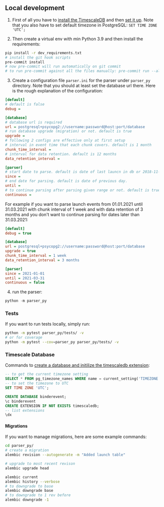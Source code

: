 ## Local development

1. First of all you have to [install the TimescaleDB](https://docs.timescale.com/latest/getting-started/installation) and
then [set it up](https://docs.timescale.com/latest/getting-started/setup).
Note that you also have to set default timezone in PostgreSQL: `SET TIME ZONE 'UTC';`

2. Then create a virtual env with min Python 3.9 and
then install the requirements:

```bash
pip install -r dev_requirements.txt
# install the git hook scripts
pre-commit install
# now pre-commit will run automatically on git commit
# to run pre-commit against all the files manually: pre-commit run --all-files
```

3. Create a configuration file `parser.ini` for the parser under `parser_py` directory.
Note that you should at least set the database url there.
Here is the rough explanation of the configuration:

```ini
[default]
# default is false
debug =

[database]
# database url is required
url = postgresql+psycopg2://username:password@host:port/database
# run database upgrade (migration) or not. default is true
upgrade =
# following 2 configs are effective only at first setup
# interval in event time that each chunk covers. default is 1 month
chunk_time_interval =
# interval for data retention. default is 12 months
data_retention_interval =

[parser]
# start date to parse. default is date of last launcn in db or 2018-11-03
since =
# end date for parsing. default is date of previous day.
until =
# to continue parsing after parsing given range or not. default is true
continuous =
```

For example if you want to parse launch events from 01.01.2021 until 31.03.2021
with chunk interval of 1 week and with data retention of 3 months and
you don't want to continue parsing for dates later than 31.03.2021:

```ini
[default]
debug = true

[database]
url = postgresql+psycopg2://username:password@host:port/database
upgrade = true
chunk_time_interval = 1 week
data_retention_interval = 3 months

[parser]
since = 2021-01-01
until = 2021-03-31
continuous = false
```

4. run the parser:

```python
python -m parser_py
```

### Tests

If you want to run tests locally, simply run:

```bash
python -m pytest parser_py/tests/ -v
# or for coverage
python -m pytest --cov=parser_py parser_py/tests/ -v
```

### Timescale Database

Commands to [create a database and initilize the timescaledb extension](https://docs.timescale.com/latest/getting-started/setup):

```sql
-- to get the current timezone setting
SELECT * FROM pg_timezone_names WHERE name = current_setting('TIMEZONE');
-- to set the timezone to UTC
SET TIME ZONE 'UTC';

CREATE DATABASE binderevent;
\c binderevent
CREATE EXTENSION IF NOT EXISTS timescaledb;
-- list extensions
\dx
```

#### Migrations

If you want to manage migrations, here are some example commands:

```bash
cd parser_py/
# create a migration
alembic revision --autogenerate -m "Added launch table"

# upgrade to most recent revison
alembic upgrade head

alembic current
alembic history --verbose
# to downgrade to base
alembic downgrade base
# to downgrade to 1 rev before
alembic downgrade -1
```

